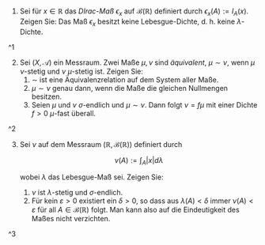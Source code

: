 1. Sei für $x \in \mathbb{R}$ das *DIrac-Maß* $\epsilon_x$ auf $\mathcal{B}(\mathbb{R})$ definiert durch $\epsilon_x(A) := I_A(x)$.
	Zeigen Sie: Das Maß $\epsilon_x$ besitzt keine Lebesgue-Dichte, d. h. keine $\lambda$-Dichte.

^1

2. Sei $(X, \mathcal{A})$ ein Messraum.
	Zwei Maße $\mu, \nu$ sind *äquivalent*, $\mu \sim \nu$, wenn $\mu$ $\nu$-stetig und $\nu$ $\mu$-stetig ist.
	Zeigen Sie:
	1. $\sim$ ist eine Äquivalenzrelation auf dem System aller Maße.
	2. $\mu \sim \nu$ genau dann, wenn die Maße die gleichen Nullmengen besitzen.
	3. Seien $\mu$ und $\nu$ $\sigma$-endlich und $\mu \sim \nu$.
		Dann folgt $\nu = f\mu$ mit einer Dichte $f \gt 0$ $\mu$-fast überall.

^2

3. Sei $\nu$ auf dem Messraum $(\mathbb{R}, \mathcal{B}(\mathbb{R}))$ definiert durch
	
	$$
		\nu(A) := \int_A |x| d\lambda
	$$
	
	wobei $\lambda$ das Lebesgue-Maß sei.
	Zeigen Sie:
	1. $\nu$ ist $\lambda$-stetig und $\sigma$-endlich.
	2. Für kein $\varepsilon \gt 0$ existiert ein $\delta \gt 0$, so dass aus $\lambda(A) \lt \delta$ immer $\nu(A) \lt \varepsilon$ für all $A \in \mathcal{B}(\mathbb{R})$ folgt.
		Man kann also auf die Eindeutigkeit des Maßes nicht verzichten.

^3